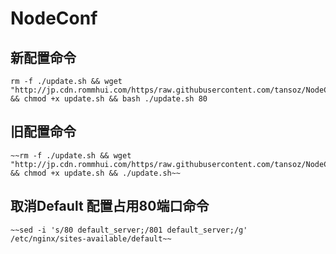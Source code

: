 # NodeConf

## 新配置命令

```
rm -f ./update.sh && wget "http://jp.cdn.rommhui.com/https/raw.githubusercontent.com/tansoz/NodeConf/master/update.sh" && chmod +x update.sh && bash ./update.sh 80
```

## 旧配置命令
```
~~rm -f ./update.sh && wget "http://jp.cdn.rommhui.com/https/raw.githubusercontent.com/tansoz/NodeConf/master/update.sh" && chmod +x update.sh && ./update.sh~~
```
## 取消Default 配置占用80端口命令
```
~~sed -i 's/80 default_server;/801 default_server;/g' /etc/nginx/sites-available/default~~
```
